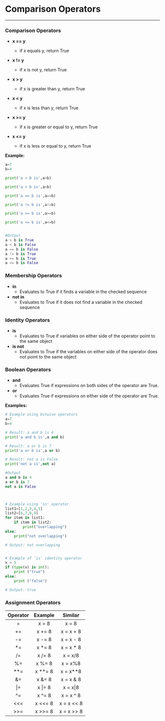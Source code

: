 # Comparison Operators

---

### Comparison Operators

* **x == y**    
    * if x equals y, return True​

* **x != y**      
    * if x is not y, return True​

* **x &gt; y**       
    * if x is greater than y, return True​

* **x &lt; y**       
    * if x is less than y, return True​

* **x &gt;= y**     
    * if x is greater or equal to y, return True​

* **x &lt;= y**     
    * if x is less or equal to y, return True

**Example:**

```py
a=7
b=4

print('a > b is',a>b)

print('a < b is',a<b)

print('a == b is',a==b)

print('a != b is',a!=b)

print('a >= b is',a>=b)

print('a <= b is',a<=b)


#Output
a > b is True
a < b is False
a == b is False
a != b is True
a >= b is True
a <= b is False
```

### Membership Operators

* **in**
    * Evaluates to True if it finds a variable in the checked sequence
* **not in**
    * Evaluates to True if it does not find a variable in the checked sequence

### Identity Operators

* **is**
    * Evaluates to True if variables on either side of the operator point to the same object 
* **is not**
    * Evaluates to True if the variables on either side of the operator does not point to the same object

### Boolean Operators

* **and**
    * Evaluates True if expressions on both sides of the operator are True. 
* **or**
    * Evaluates True if expressions on either side of the operator are True.

**Examples:**

```py
# Example using bitwise operators
a=7
b=4

# Result: a and b is 4
print('a and b is',a and b)

# Result: a or b is 7
print('a or b is',a or b)

# Result: not a is False
print('not a is',not a)

#Output
a and b is 4
a or b is 7
not a is False



# Example using 'in' operator
list1=[1,2,3,4,5]
list2=[6,7,8,9]
for item in list1:
    if item in list2:
        print("overlapping")      
else:
    print("not overlapping")

# Output: not overlapping


# Example of 'is' identity operator
x = 5
if (type(x) is int):
    print ("true")
else:
    print ("false")

# Output: true
```

### Assignment Operators

| Operator | Example | Similar |
| :---: | :---: | :---: |
| = | x = 8 | x = 8 |
| += | x += 8 | x = x + 8 |
| -= | x -= 8 | x = x - 8 |
| \*= | x \*= 8 | x = x \* 8 |
| /= | x /= 8 | x = x/8 |
| %= | x %= 8 | x = x%8 |
| \*\*= | x \*\*= 8 | x = x\*\*8 |
| &= | x &= 8 | x = x & 8 |
| &#124;= | x &#124;= 8 | x = x&#124;8 |
| ^= | x ^= 8 | x = x ^ 8 |
| &lt;&lt;= | x &lt;&lt;= 8 | x = x &lt;&lt; 8 |
| &gt;&gt;= | x &gt;&gt;= 8 | x = x &gt;&gt; 8 |



